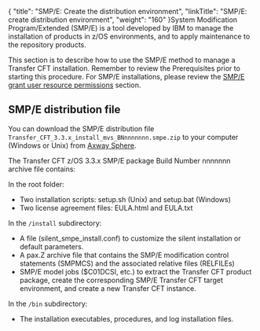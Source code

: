 {
    "title": "SMP/E: Create the distribution environment",
    "linkTitle": "SMP/E: create distribution environment",
    "weight": "160"
}System Modification Program/Extended (SMP/E) is a tool developed by IBM to manage the installation of products in z/OS environments, and to apply maintenance to the repository products.

This section is to describe how to use the SMP/E method to manage a Transfer CFT installation. Remember to review the Prerequisites prior to starting this procedure. For SMP/E installations, please review the [SMP/E grant user resource permissions](../../c_about_zos/r_prerequistes_zos#SMP/E) section.

SMP/E distribution file
-----------------------

You can download the SMP/E distribution file `Transfer_CFT_3.3.x_install_mvs_BNnnnnnnn.smpe.zip` to your computer (Windows or Unix) from [Axway Sphere](https://www.support.axway.com/).

The Transfer CFT z/OS 3.3.x SMP/E package Build Number nnnnnnn archive file contains:

In the root folder:  

- Two installation scripts: setup.sh (Unix) and setup.bat (Windows)
- Two license agreement files: EULA.html and EULA.txt

In the `/install` subdirectory:

- A file (silent_smpe_install.conf) to customize the silent installation or default parameters.
- A pax.Z archive file that contains the SMP/E modification control statements (SMPMCS) and the associated relative files (RELFILEs)
- SMP/E model jobs ($C01DCSI, etc.) to extract the Transfer CFT product package, create the corresponding SMP/E Transfer CFT target environment, and create a new Transfer CFT instance.

In the `/bin` subdirectory:

- The installation executables, procedures, and log installation files.
